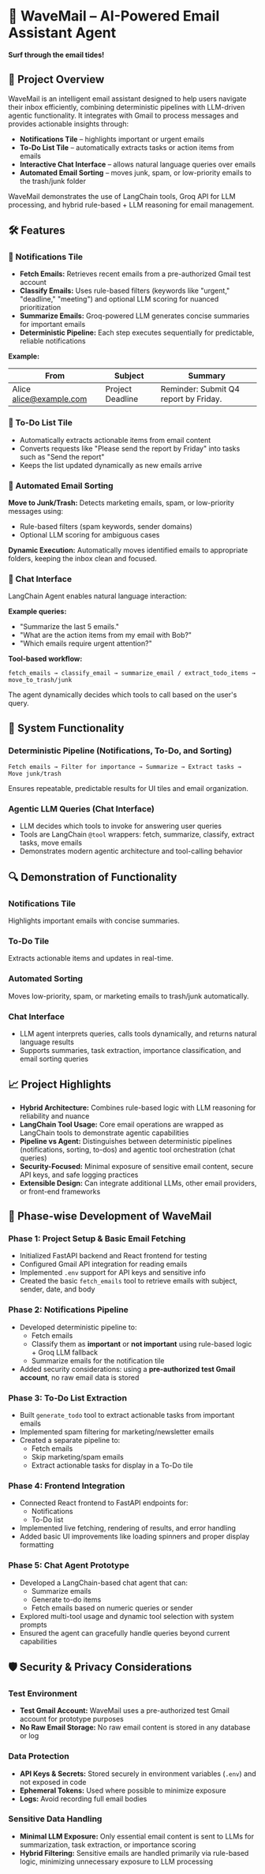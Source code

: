 # 🌊 WaveMail – AI-Powered Email Assistant Agent

**Surf through the email tides!**

## 🚀 Project Overview

WaveMail is an intelligent email assistant designed to help users navigate their inbox efficiently, combining deterministic pipelines with LLM-driven agentic functionality. It integrates with Gmail to process messages and provides actionable insights through:

- **Notifications Tile** – highlights important or urgent emails
- **To-Do List Tile** – automatically extracts tasks or action items from emails
- **Interactive Chat Interface** – allows natural language queries over emails
- **Automated Email Sorting** – moves junk, spam, or low-priority emails to the trash/junk folder

WaveMail demonstrates the use of LangChain tools, Groq API for LLM processing, and hybrid rule-based + LLM reasoning for email management.

## 🛠 Features

### 🔹 Notifications Tile

- **Fetch Emails:** Retrieves recent emails from a pre-authorized Gmail test account
- **Classify Emails:** Uses rule-based filters (keywords like "urgent," "deadline," "meeting") and optional LLM scoring for nuanced prioritization
- **Summarize Emails:** Groq-powered LLM generates concise summaries for important emails
- **Deterministic Pipeline:** Each step executes sequentially for predictable, reliable notifications

**Example:**

| From | Subject | Summary |
|------|---------|---------|
| Alice alice@example.com | Project Deadline | Reminder: Submit Q4 report by Friday. |

### 🔹 To-Do List Tile

- Automatically extracts actionable items from email content
- Converts requests like "Please send the report by Friday" into tasks such as "Send the report"
- Keeps the list updated dynamically as new emails arrive

### 🔹 Automated Email Sorting

**Move to Junk/Trash:** Detects marketing emails, spam, or low-priority messages using:
- Rule-based filters (spam keywords, sender domains)
- Optional LLM scoring for ambiguous cases

**Dynamic Execution:** Automatically moves identified emails to appropriate folders, keeping the inbox clean and focused.

### 🔹 Chat Interface

LangChain Agent enables natural language interaction:

**Example queries:**
- "Summarize the last 5 emails."
- "What are the action items from my email with Bob?"
- "Which emails require urgent attention?"

**Tool-based workflow:**
```
fetch_emails → classify_email → summarize_email / extract_todo_items → move_to_trash/junk
```

The agent dynamically decides which tools to call based on the user's query.

## 🔗 System Functionality

### Deterministic Pipeline (Notifications, To-Do, and Sorting)

```
Fetch emails → Filter for importance → Summarize → Extract tasks → Move junk/trash
```

Ensures repeatable, predictable results for UI tiles and email organization.

### Agentic LLM Queries (Chat Interface)

- LLM decides which tools to invoke for answering user queries
- Tools are LangChain `@tool` wrappers: fetch, summarize, classify, extract tasks, move emails
- Demonstrates modern agentic architecture and tool-calling behavior

## 🔍 Demonstration of Functionality

### Notifications Tile
Highlights important emails with concise summaries.

### To-Do Tile
Extracts actionable items and updates in real-time.

### Automated Sorting
Moves low-priority, spam, or marketing emails to trash/junk automatically.

### Chat Interface
- LLM agent interprets queries, calls tools dynamically, and returns natural language results
- Supports summaries, task extraction, importance classification, and email sorting queries

## 📈 Project Highlights

- **Hybrid Architecture:** Combines rule-based logic with LLM reasoning for reliability and nuance
- **LangChain Tool Usage:** Core email operations are wrapped as LangChain tools to demonstrate agentic capabilities
- **Pipeline vs Agent:** Distinguishes between deterministic pipelines (notifications, sorting, to-dos) and agentic tool orchestration (chat queries)
- **Security-Focused:** Minimal exposure of sensitive email content, secure API keys, and safe logging practices
- **Extensible Design:** Can integrate additional LLMs, other email providers, or front-end frameworks

## 🚀 Phase-wise Development of WaveMail

### **Phase 1: Project Setup & Basic Email Fetching**
- Initialized FastAPI backend and React frontend for testing
- Configured Gmail API integration for reading emails
- Implemented `.env` support for API keys and sensitive info
- Created the basic `fetch_emails` tool to retrieve emails with subject, sender, date, and body

### **Phase 2: Notifications Pipeline**
- Developed deterministic pipeline to:
  - Fetch emails
  - Classify them as **important** or **not important** using rule-based logic + Groq LLM fallback
  - Summarize emails for the notification tile
- Added security considerations: using a **pre-authorized test Gmail account**, no raw email data is stored

### **Phase 3: To-Do List Extraction**
- Built `generate_todo` tool to extract actionable tasks from important emails
- Implemented spam filtering for marketing/newsletter emails
- Created a separate pipeline to:
  - Fetch emails
  - Skip marketing/spam emails
  - Extract actionable tasks for display in a To-Do tile

### **Phase 4: Frontend Integration**
- Connected React frontend to FastAPI endpoints for:
  - Notifications
  - To-Do list
- Implemented live fetching, rendering of results, and error handling
- Added basic UI improvements like loading spinners and proper display formatting

### **Phase 5: Chat Agent Prototype**
- Developed a LangChain-based chat agent that can:
  - Summarize emails
  - Generate to-do items
  - Fetch emails based on numeric queries or sender
- Explored multi-tool usage and dynamic tool selection with system prompts
- Ensured the agent can gracefully handle queries beyond current capabilities

## 🛡 Security & Privacy Considerations

### Test Environment
- **Test Gmail Account:** WaveMail uses a pre-authorized test Gmail account for prototype purposes
- **No Raw Email Storage:** No raw email content is stored in any database or log

### Data Protection
- **API Keys & Secrets:** Stored securely in environment variables (`.env`) and not exposed in code
- **Ephemeral Tokens:** Used where possible to minimize exposure
- **Logs:** Avoid recording full email bodies

### Sensitive Data Handling
- **Minimal LLM Exposure:** Only essential email content is sent to LLMs for summarization, task extraction, or importance scoring
- **Hybrid Filtering:** Sensitive emails are handled primarily via rule-based logic, minimizing unnecessary exposure to LLM processing